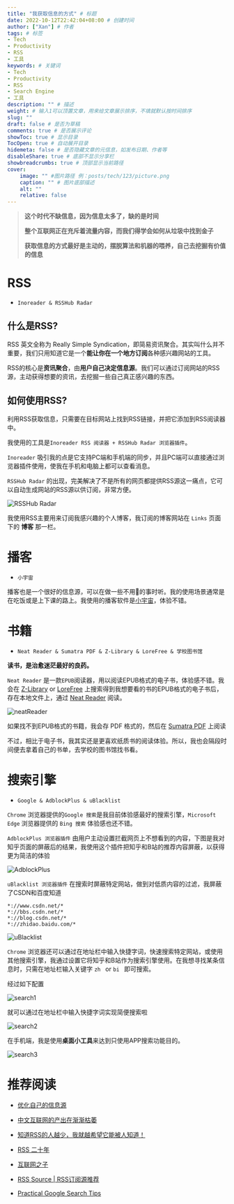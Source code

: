 ```yaml
---
title: "我获取信息的方式" # 标题
date: 2022-10-12T22:42:04+08:00 # 创建时间
author: ["Xan"] # 作者
tags: # 标签
- Tech
- Productivity
- RSS
- 工具
keywords: # 关键词
- Tech
- Productivity
- RSS
- Search Engine
- 工具
description: "" # 描述
weight: # 输入1可以顶置文章，用来给文章展示排序，不填就默认按时间排序
slug: ""
draft: false # 是否为草稿
comments: true # 是否展示评论
showToc: true # 显示目录
TocOpen: true # 自动展开目录
hidemeta: false # 是否隐藏文章的元信息，如发布日期、作者等
disableShare: true # 底部不显示分享栏
showbreadcrumbs: true # 顶部显示当前路径
cover:
    image: "" #图片路径 例：posts/tech/123/picture.png
    caption: "" # 图片底部描述
    alt: ""
    relative: false
---
```


>**这个时代不缺信息，因为信息太多了，缺的是时间**
>
> **整个互联网正在充斥着流量内容，而我们得学会如何从垃圾中找到金子**
> 
> **获取信息的方式最好是主动的，摆脱算法和机器的喂养，自己去挖掘有价值的信息**
# RSS
- `Inoreader & RSSHub Radar`
## 什么是RSS?
RSS 英文全称为 Really Simple Syndication，即简易资讯聚合。其实叫什么并不重要，我们只用知道它是一个**能让你在一个地方订阅**各种感兴趣网站的工具。

RSS的核心是**资讯聚合**，由**用户自己决定信息源**。我们可以通过订阅网站的RSS源，主动获得想要的资讯，去挖掘一些自己真正感兴趣的东西。

## 如何使用RSS?
利用RSS获取信息，只需要在目标网站上找到RSS链接，并把它添加到RSS阅读器中。

我使用的工具是`Inoreader RSS 阅读器 + RSSHub Radar 浏览器插件`。

`Inoreader` 吸引我的点是它支持PC端和手机端的同步，并且PC端可以直接通过浏览器插件使用，使我在手机和电脑上都可以查看消息。

`RSSHub Radar` 的出现，完美解决了不是所有的网页都提供RSS源这一痛点，它可以自动生成网站的RSS源以供订阅，非常方便。

![RSSHub Radar](https://bu.dusays.com/2022/10/30/635e1cf8e7955.png)

我使用RSS主要用来订阅我感兴趣的个人博客，我订阅的博客网站在 `Links` 页面下的 **博客** 那一栏。
# 播客
- `小宇宙`

播客也是一个很好的信息源，可以在做一些不用🧠的事时听。我的使用场景通常是在吃饭或是上下课的路上。我使用的播客软件是[小宇宙](https://www.xiaoyuzhoufm.com/)，体验不错。
# 书籍
- `Neat Reader & Sumatra PDF & Z-Library & LoreFree & 学校图书馆`

**读书，是治愈迷茫最好的良药。**

`Neat Reader` 是一款`EPUB`阅读器，用以阅读EPUB格式的电子书，体验感不错。我会在 [Z-Library](https://zh.z-lib.org/) or [LoreFree](https://lorefree.com/) 上搜索得到我想要看的书的EPUB格式的电子书后，存在本地文件上，通过 [Neat Reader](https://www.neat-reader.com/) 阅读。

![neatReader](https://bu.dusays.com/2022/10/30/635e1cf8284ec.png)

如果找不到EPUB格式的书籍，我会存 PDF 格式的，然后在 [Sumatra PDF](https://www.sumatrapdfreader.org/free-pdf-reader) 上阅读

不过，相比于电子书，我其实还是更喜欢纸质书的阅读体验。所以，我也会隔段时间便去拿着自己的书单，去学校的图书馆找书看。
# 搜索引擎
- `Google & AdblockPlus & uBlacklist`

`Chrome` 浏览器提供的`Google 搜索`是我目前体验感最好的搜索引擎，`Microsoft Edge` 浏览器提供的 `Bing 搜索` 体验感也还不错。

`AdblockPlus 浏览器插件` 由用户主动设置拦截网页上不想看到的内容，下图是我对知乎页面的屏蔽后的结果，我使用这个插件把知乎和B站的推荐内容屏蔽，以获得更为简洁的体验

![AdblockPlus](https://bu.dusays.com/2022/10/30/635e1cfc65bd4.png)

`uBlacklist 浏览器插件` 在搜索时屏蔽特定网站，做到对低质内容的过滤，我屏蔽了CSDN和百度知道 
```
*://www.csdn.net/*
*://bbs.csdn.net/*
*://blog.csdn.net/*
*://zhidao.baidu.com/*
```

![uBlacklist](https://bu.dusays.com/2022/10/30/635e1cfba95d3.png)

`Chrome` 浏览器还可以通过在地址栏中输入快捷字词，快速搜索特定网站，或使用其他搜索引擎，我通过设置它将知乎和B站作为搜索引擎使用。在我想寻找某条信息时，只需在地址栏输入关键字 `zh ` or `bi ` 即可搜索。

经过如下配置

![search1](https://bu.dusays.com/2022/10/30/635e1cf9a6064.png)

就可以通过在地址栏中输入快捷字词实现简便搜索啦

![search2](https://bu.dusays.com/2022/10/30/635e1cfa54e5d.png)

在手机端，我是使用**桌面小工具**来达到只使用APP搜索功能目的。

![search3](https://bu.dusays.com/2022/10/30/635e1cfb03d6b.png)
# 推荐阅读
- [优化自己的信息源](https://catcoding.me/p/get-better-info/)  

- [中文互联网的产出在渐渐枯萎](https://www.zhihu.com/question/49684783/answer/2305132342)  

- [知道RSS的人越少，我就越希望它能被人知道！](https://zhuanlan.zhihu.com/p/349349861)   

- [RSS 二十年](https://mp.weixin.qq.com/s/VUhz2Tg08UqYSAZB6nU9MQ)  

- [互联网之子](https://coolshell.cn/articles/11928.html)  

- [RSS Source | RSS订阅源推荐](https://rss-source.com/)  

- [Practical Google Search Tips](http://haoeric.github.io/Google-search-grammar/)










